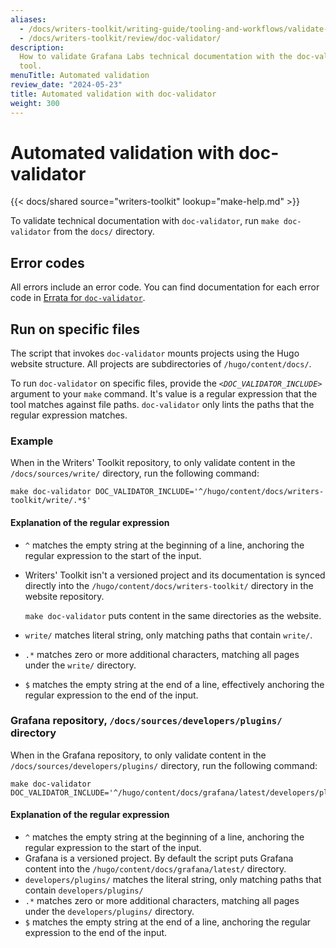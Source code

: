 ```yaml
---
aliases:
  - /docs/writers-toolkit/writing-guide/tooling-and-workflows/validate-technical-documentation/
  - /docs/writers-toolkit/review/doc-validator/
description:
  How to validate Grafana Labs technical documentation with the doc-validator
  tool.
menuTitle: Automated validation
review_date: "2024-05-23"
title: Automated validation with doc-validator
weight: 300
---
```


# Automated validation with doc-validator

{{< docs/shared source="writers-toolkit" lookup="make-help.md" >}}

To validate technical documentation with `doc-validator`, run `make doc-validator` from the `docs/` directory.

## Error codes

All errors include an error code.
You can find documentation for each error code in [Errata for `doc-validator`](https://grafana.com/docs/writers-toolkit/review/doc-validator/errata/).

## Run on specific files

The script that invokes `doc-validator` mounts projects using the Hugo website structure.
All projects are subdirectories of `/hugo/content/docs/`.

To run `doc-validator` on specific files, provide the _`<DOC_VALIDATOR_INCLUDE>`_ argument to your `make` command.
It's value is a regular expression that the tool matches against file paths.
`doc-validator` only lints the paths that the regular expression matches.

### Example

When in the Writers' Toolkit repository, to only validate content in the `/docs/sources/write/` directory, run the following command:

```console
make doc-validator DOC_VALIDATOR_INCLUDE='^/hugo/content/docs/writers-toolkit/write/.*$'
```

#### Explanation of the regular expression

- `^` matches the empty string at the beginning of a line, anchoring the regular expression to the start of the input.
- Writers' Toolkit isn't a versioned project and its documentation is synced directly into the `/hugo/content/docs/writers-toolkit/` directory in the website repository.

  `make doc-validator` puts content in the same directories as the website.

- `write/` matches literal string, only matching paths that contain `write/`.
- `.*` matches zero or more additional characters, matching all pages under the `write/` directory.
- `$` matches the empty string at the end of a line, effectively anchoring the regular expression to the end of the input.

### Grafana repository, `/docs/sources/developers/plugins/` directory

When in the Grafana repository, to only validate content in the `/docs/sources/developers/plugins/` directory, run the following command:

```console
make doc-validator DOC_VALIDATOR_INCLUDE='^/hugo/content/docs/grafana/latest/developers/plugins.*$'
```

#### Explanation of the regular expression

- `^` matches the empty string at the beginning of a line, anchoring the regular expression to the start of the input.
- Grafana is a versioned project.
  By default the script puts Grafana content into the `/hugo/content/docs/grafana/latest/` directory.
- `developers/plugins/` matches the literal string, only matching paths that contain `developers/plugins/`
- `.*` matches zero or more additional characters, matching all pages under the `developers/plugins/` directory.
- `$` matches the empty string at the end of a line, anchoring the regular expression to the end of the input.
